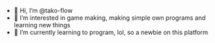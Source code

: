 - 👋 Hi, I’m @tako-flow
- 👀 I’m interested in game making, making simple own programs and learning new things
- 🌱 I’m currently learning to program, lol, so a newbie on this platform

<!---
tako-flow/tako-flow is a ✨ special ✨ repository because its `README.md` (this file) appears on your GitHub profile.
You can click the Preview link to take a look at your changes.
--->
